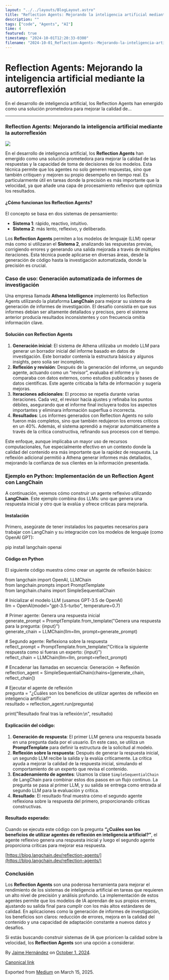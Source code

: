 ```yaml
---
layout: "../../layouts/BlogLayout.astro"
title: "Reflection Agents: Mejorando la inteligencia artificial mediante la autorreflexión"
description: ""
tags: ["code", "Agents", "AI"]
time: 4
featured: true
timestamp: "2024-10-01T12:20:33-0300"
filename: "2024-10-01_Reflection-Agents--Mejorando-la-inteligencia-artificial-mediante-la-autorreflexi-n-ef6dff638423"
---
```



Reflection Agents: Mejorando la inteligencia artificial mediante la autorreflexión
==================================================================================

En el desarrollo de inteligencia artificial, los Reflection Agents han emergido como una solución prometedora para mejorar la calidad de…

* * *

### Reflection Agents: Mejorando la inteligencia artificial mediante la autorreflexión

![](https://cdn-images-1.medium.com/max/800/1*KE8nussQNRgPD5FwuVAFuw.jpeg)

En el desarrollo de inteligencia artificial, los **Reflection Agents** han emergido como una solución prometedora para mejorar la calidad de las respuestas y la capacidad de toma de decisiones de los modelos. Esta técnica permite que los agentes no solo generen respuestas, sino que también critiquen y mejoren su propio desempeño en tiempo real. Es particularmente útil en tareas donde la precisión es más importante que la velocidad, ya que añade una capa de procesamiento reflexivo que optimiza los resultados.

#### ¿Cómo funcionan los Reflection Agents?

El concepto se basa en dos sistemas de pensamiento:

*   **Sistema 1**: rápido, reactivo, intuitivo.
*   **Sistema 2**: más lento, reflexivo, y deliberado.

Los **Reflection Agents** permiten a los modelos de lenguaje (LLM) operar más como si utilizaran el **Sistema 2**, analizando las respuestas previas, corrigiendo errores y generando una salida mejorada a través de múltiples iteraciones. Esta técnica puede aplicarse en diversas áreas, desde la generación de código hasta la investigación automatizada, donde la precisión es crucial.

### Caso de uso: Generación automatizada de informes de investigación

Una empresa llamada **Athena Intelligence** implementó los Reflection Agents utilizando la plataforma **LangChain** para mejorar su sistema de generación de informes de investigación. El desafío consistía en que sus informes debían ser altamente detallados y precisos, pero el sistema anterior producía resultados inconsistentes y con frecuencia omitía información clave.

#### Solución con Reflection Agents

1.  **Generación inicial**: El sistema de Athena utilizaba un modelo LLM para generar un borrador inicial del informe basado en datos de investigación. Este borrador contenía la estructura básica y algunos insights, pero solía ser incompleto.
2.  **Reflexión y revisión**: Después de la generación del informe, un segundo agente, actuando como un “revisor”, evaluaba el informe y lo comparaba con datos externos, como estudios publicados y bases de datos científicas. Este agente criticaba la falta de información y sugería mejoras.
3.  **Iteraciones adicionales**: El proceso se repetía durante varias iteraciones. Cada vez, el revisor hacía ajustes y refinaba los puntos débiles, asegurando que el informe final incluyera todos los aspectos importantes y eliminara información superflua o incorrecta.
4.  **Resultados**: Los informes generados con Reflection Agents no solo fueron más completos, sino que también redujeron los errores críticos en un 40%. Además, el sistema aprendió a mejorar automáticamente a través de la crítica constructiva, refinando sus procesos con el tiempo.

Este enfoque, aunque implicaba un mayor uso de recursos computacionales, fue especialmente efectivo en un contexto donde la calidad del contenido era más importante que la rapidez de respuesta. La reflexión adicional permitió a Athena generar informes más detallados, mejorando la confianza de sus clientes en la información presentada.

### Ejemplo en Python: Implementación de un Reflection Agent con LangChain

A continuación, veremos cómo construir un agente reflexivo utilizando **LangChain**. Este ejemplo combina dos LLMs: uno que genera una respuesta inicial y otro que la evalúa y ofrece críticas para mejorarla.

#### Instalación

Primero, asegúrate de tener instalados los paquetes necesarios para trabajar con LangChain y su integración con los modelos de lenguaje (como OpenAI GPT):

pip install langchain openai

#### Código en Python

El siguiente código muestra cómo crear un agente de reflexión básico:

from langchain import OpenAI, LLMChain  
from langchain.prompts import PromptTemplate  
from langchain.chains import SimpleSequentialChain  
  
\# Inicializar el modelo LLM (usamos GPT-3.5 de OpenAI)  
llm = OpenAI(model="gpt-3.5-turbo", temperature=0.7)  
  
\# Primer agente: Genera una respuesta inicial  
generate\_prompt = PromptTemplate.from\_template("Genera una respuesta para la pregunta: {input}")  
generate\_chain = LLMChain(llm=llm, prompt=generate\_prompt)  
  
\# Segundo agente: Reflexiona sobre la respuesta  
reflect\_prompt = PromptTemplate.from\_template("Critica la siguiente respuesta como si fueras un experto: {input}")  
reflect\_chain = LLMChain(llm=llm, prompt=reflect\_prompt)  
  
\# Encadenar las llamadas en secuencia: Generación -> Reflexión  
reflection\_agent = SimpleSequentialChain(chains=\[generate\_chain, reflect\_chain\])  
  
\# Ejecutar el agente de reflexión  
pregunta = "¿Cuáles son los beneficios de utilizar agentes de reflexión en inteligencia artificial?"  
resultado = reflection\_agent.run(pregunta)  
  
print("Resultado final tras la reflexión:\\n", resultado)

#### Explicación del código:

1.  **Generación de respuesta**: El primer LLM genera una respuesta basada en una pregunta dada por el usuario. En este caso, se utiliza un **PromptTemplate** para definir la estructura de la solicitud al modelo.
2.  **Reflexión sobre la respuesta**: Después de generar la respuesta inicial, un segundo LLM recibe la salida y la evalúa críticamente. La crítica ayuda a mejorar la calidad de la respuesta inicial, simulando el comportamiento de un experto que revisa el contenido.
3.  **Encadenamiento de agentes**: Usamos la clase `SimpleSequentialChain` de LangChain para combinar estos dos pasos en un flujo continuo. La pregunta se pasa al primer LLM, y su salida se entrega como entrada al segundo LLM para la evaluación y crítica.
4.  **Resultado**: El resultado final muestra cómo el segundo agente reflexiona sobre la respuesta del primero, proporcionando críticas constructivas.

#### Resultado esperado:

Cuando se ejecuta este código con la pregunta **“¿Cuáles son los beneficios de utilizar agentes de reflexión en inteligencia artificial?”**, el agente reflexivo genera una respuesta inicial y luego el segundo agente proporciona críticas para mejorar esa respuesta.

[https://blog.langchain.dev/reflection-agents/](https://blog.langchain.dev/reflection-agents/)

### Conclusión

Los **Reflection Agents** son una poderosa herramienta para mejorar el rendimiento de los sistemas de inteligencia artificial en tareas que requieren un alto nivel de precisión y análisis profundo. La implementación de estos agentes permite que los modelos de IA aprendan de sus propios errores, ajustando su salida final para cumplir con los más altos estándares de calidad. En aplicaciones como la generación de informes de investigación, los beneficios son claros: reducción de errores, mejora en la calidad del contenido y una capacidad de adaptación constante a nuevos datos y desafíos.

Si estás buscando construir sistemas de IA que prioricen la calidad sobre la velocidad, los **Reflection Agents** son una opción a considerar.

By [Jaime Hernández](https://medium.com/@devjaime) on [October 1, 2024](https://medium.com/p/ef6dff638423).

[Canonical link](https://medium.com/@devjaime/reflection-agents-mejorando-la-inteligencia-artificial-mediante-la-autorreflexi%C3%B3n-ef6dff638423)

Exported from [Medium](https://medium.com) on March 15, 2025.